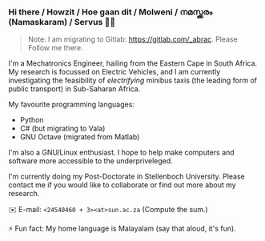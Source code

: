 ### Hi there / Howzit / Hoe gaan dit / Molweni / നമസ്ക്കരം (Namaskaram) / Servus 👋🏽

> Note: I am migrating to Gitlab: https://gitlab.com/_abrac. Please Follow me there.

I'm a Mechatronics Engineer, hailing from the Eastern Cape in South Africa. My research is focussed on Electric Vehicles, and I am currently investigating the feasibility of *electrifying* minibus taxis (the leading form of public transport) in Sub-Saharan Africa.

My favourite programming languages:
- Python
- C# (but migrating to Vala)
- GNU Octave (migrated from Matlab)

I'm also a GNU/Linux enthusiast. I hope to help make computers and software more accessible to the underpriveleged.

I'm currently doing my Post-Doctorate in Stellenboch University. Please contact me if you would like to collaborate or find out more about my research.

✉️ E-mail: `<24540460 + 3><at>sun.ac.za` (Compute the sum.)

⚡ Fun fact: My home language is Malayalam (say that aloud, it's fun).
